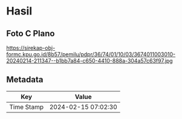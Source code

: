 # Hasil

## Foto C Plano

https://sirekap-obj-formc.kpu.go.id/8b57/pemilu/pdpr/36/74/01/10/03/3674011003010-20240214-211347--b1bb7a84-c650-4410-888a-304a57c63f97.jpg


## Metadata

| Key        | Value               |
| ---------- | ------------------- |
| Time Stamp | 2024-02-15 07:02:30 |



